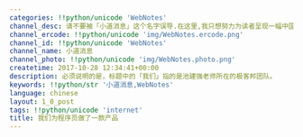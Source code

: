 ```yaml
---
categories: !!python/unicode 'WebNotes'
channel_desc: 请不要被「小道消息」这个名字误导.在这里,我只想努力为读者呈现一幅中国互联网的清明上河图.
channel_ercode: !!python/unicode 'img/WebNotes.ercode.png'
channel_id: !!python/unicode 'WebNotes'
channel_name: 小道消息
channel_photo: !!python/unicode 'img/WebNotes.photo.png'
createtime: 2017-10-28 12:34:41+00:00
description: 必须说明的是，标题中的「我们」指的是池建强老师所在的极客邦团队。
keywords: !!python/str '小道消息,WebNotes'
language: chinese
layout: 1_0_post
tags: !!python/unicode 'internet'
title: 我们为程序员做了一款产品
---
```

<div class="original_panel_content" id="js_content">
</div>